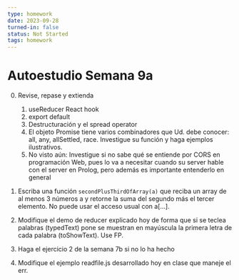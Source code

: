 ```yaml
---
type: homework
date: 2023-09-28
turned-in: false
status: Not Started
tags: homework
---
```

#  Autoestudio Semana 9a
0. Revise, repase y extienda
	1. useReducer React hook
	2. export default
	3. Destructuración y el spread operator
	4. El objeto Promise tiene varios combinadores que Ud. debe conocer: all, any, allSettled, race. Investigue su función y haga ejemplos ilustrativos.
	5. No visto aún: Investigue si no sabe qué se entiende por CORS en programación Web, pues lo va a necesitar cuando su server hable con el server en Prolog, pero además es importante entenderlo en general

1. Escriba una función `secondPlusThirdOfArray(a)` que reciba un array de al menos 3 números a y retorne la suma del segundo más el tercer elemento. No puede usar el acceso usual con a[...].

2. Modifique el demo de reducer explicado hoy de forma que si se teclea palabras (typedText) pone se muestran en mayúscula la primera letra de cada palabra (toShowText). Use FP.

3. Haga el ejercicio 2 de la semana 7b si no lo ha hecho

4. Modifique el ejemplo readfile.js desarrollado hoy en clase que maneje el err.
